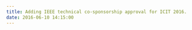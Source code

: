 ```yaml
---
title: Adding IEEE technical co-sponsorship approval for ICIT 2016.
date: 2016-06-10 14:15:00
---
```

